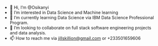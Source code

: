 - 👋 Hi, I’m @Osikanyi 
- 👀 I’m interested in Data Science and Machine learning
- 🌱 I’m currently learning Data Science via IBM Data Science Professional Program.
- 💞️ I’m looking to collaborate on full stack software engineering projects and data analysis.
- 📫 How to reach me via jillskillion@gmail.com or +233501659606

<!---
Osikanyi/Osikanyi is a ✨ special ✨ repository because its `README.md` (this file) appears on your GitHub profile.
You can click the Preview link to take a look at your changes.
--->
